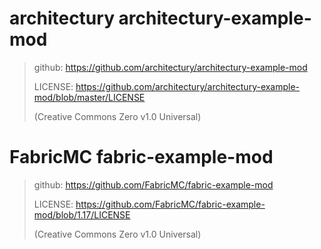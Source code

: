 # architectury architectury-example-mod
> github: https://github.com/architectury/architectury-example-mod
> 
> LICENSE: https://github.com/architectury/architectury-example-mod/blob/master/LICENSE
> 
> (Creative Commons Zero v1.0 Universal)
> 

# FabricMC fabric-example-mod
> github: https://github.com/FabricMC/fabric-example-mod
>
> LICENSE: https://github.com/FabricMC/fabric-example-mod/blob/1.17/LICENSE
>
> (Creative Commons Zero v1.0 Universal)
> 